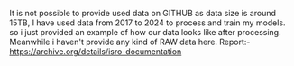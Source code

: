 It is not possible to provide used data on GITHUB as data size is around 15TB, I have used data from 2017 to 2024 to process and train my models. so i just provided an example of how our data looks like after processing. Meanwhile i haven't provide any kind of RAW data here. 
Report:- https://archive.org/details/isro-documentation
